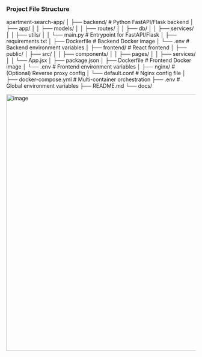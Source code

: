 ﻿### Project File Structure
apartment-search-app/
│
├── backend/                            # Python FastAPI/Flask backend
│   ├── app/
│   │   ├── models/
│   │   ├── routes/
│   │   ├── db/
│   │   ├── services/
│   │   ├── utils/
│   │   └── main.py                     # Entrypoint for FastAPI/Flask
│   ├── requirements.txt
│   ├── Dockerfile                      # Backend Docker image
│   └── .env                            # Backend environment variables
│
├── frontend/                           # React frontend
│   ├── public/
│   ├── src/
│   │   ├── components/
│   │   ├── pages/
│   │   ├── services/
│   │   └── App.jsx
│   ├── package.json
│   ├── Dockerfile                      # Frontend Docker image
│   └── .env                            # Frontend environment variables
│
├── nginx/                              # (Optional) Reverse proxy config
│   └── default.conf                    # Nginx config file
│
├── docker-compose.yml                  # Multi-container orchestration
├── .env                                # Global environment variables
├── README.md
└── docs/


<img width="971" height="683" alt="image" src="https://github.com/user-attachments/assets/3bab6f8e-5fd3-4b15-a46f-fb7954abdd06" />


